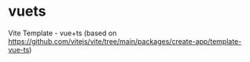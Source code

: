 # vuets
Vite Template - vue+ts (based on https://github.com/vitejs/vite/tree/main/packages/create-app/template-vue-ts)
